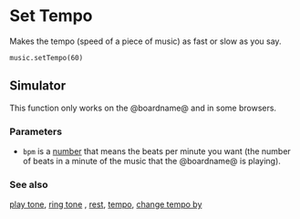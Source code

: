 # Set Tempo 

Makes the tempo (speed of a piece of music) as fast or slow as you say.

```sig
music.setTempo(60)
```
## Simulator

This function only works on the @boardname@ and in some browsers.

### Parameters

* ``bpm`` is a [number](/reference/types/number) that means the beats per minute you want (the number of beats in a minute of the music that the @boardname@ is playing).

### See also

[play tone](/reference/music/play-tone), [ring tone](/reference/music/ring-tone) , [rest](/reference/music/rest), [tempo](/reference/music/tempo), [change tempo by](/reference/music/change-tempo-by)

